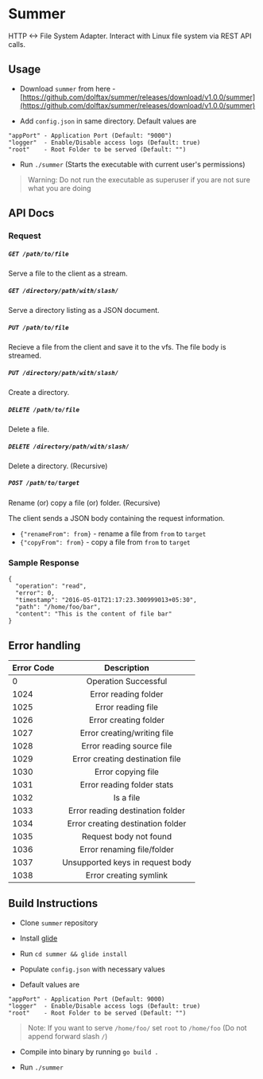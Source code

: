 # Summer

HTTP <-> File System Adapter. Interact with Linux file system via REST API calls.

## Usage

- Download `summer` from here - [https://github.com/dolftax/summer/releases/download/v1.0.0/summer](https://github.com/dolftax/summer/releases/download/v1.0.0/summer)

- Add `config.json` in same directory. Default values are

```
"appPort" - Application Port (Default: "9000")
"logger"  - Enable/Disable access logs (Default: true)
"root"    - Root Folder to be served (Default: "")
```

- Run `./summer` (Starts the executable with current user's permissions)

> Warning: Do not run the executable as superuser if you are not sure what you are doing

## API Docs

### Request

##### `GET /path/to/file`

Serve a file to the client as a stream.

##### `GET /directory/path/with/slash/`

Serve a directory listing as a JSON document.

##### `PUT /path/to/file`

Recieve a file from the client and save it to the vfs.  The file body is streamed.

##### `PUT /directory/path/with/slash/`

Create a directory.

##### `DELETE /path/to/file`

Delete a file.

##### `DELETE /directory/path/with/slash/`

Delete a directory. (Recursive)


##### `POST /path/to/target`

Rename (or) copy a file (or) folder. (Recursive)

The client sends a JSON body containing the request information.

 - `{"renameFrom": from}` - rename a file from `from` to `target`
 - `{"copyFrom": from}` - copy a file from `from` to `target`

### Sample Response

```
{
  "operation": "read",
  "error": 0,
  "timestamp": "2016-05-01T21:17:23.300999013+05:30",
  "path": "/home/foo/bar",
  "content": "This is the content of file bar"
}
```

## Error handling

| Error Code    | Description                        |
| ------------- |:----------------------------------:|
| 0             | Operation Successful               |
| 1024          | Error reading folder               |
| 1025          | Error reading file                 |
| 1026          | Error creating folder              |
| 1027          | Error creating/writing file        |
| 1028          | Error reading source file          |
| 1029          | Error creating destination file    |
| 1030          | Error copying file                 |
| 1031          | Error reading folder stats         |
| 1032          | Is a file                          |
| 1033          | Error reading destination folder   |
| 1034          | Error creating destination folder  |
| 1035          | Request body not found             |
| 1036          | Error renaming file/folder         |
| 1037          | Unsupported keys in request body   |
| 1038          | Error creating symlink             |

## Build Instructions

- Clone `summer` repository

- Install [glide](https://github.com/Masterminds/glide#install)

- Run `cd summer && glide install`

- Populate `config.json` with necessary values

- Default values are

```
"appPort" - Application Port (Default: 9000)
"logger"  - Enable/Disable access logs (Default: true)
"root"    - Root Folder to be served (Default: "")
```

> Note: If you want to serve `/home/foo/` set `root` to `/home/foo` (Do not append forward slash `/`)

- Compile into binary by running `go build .`

- Run `./summer`
